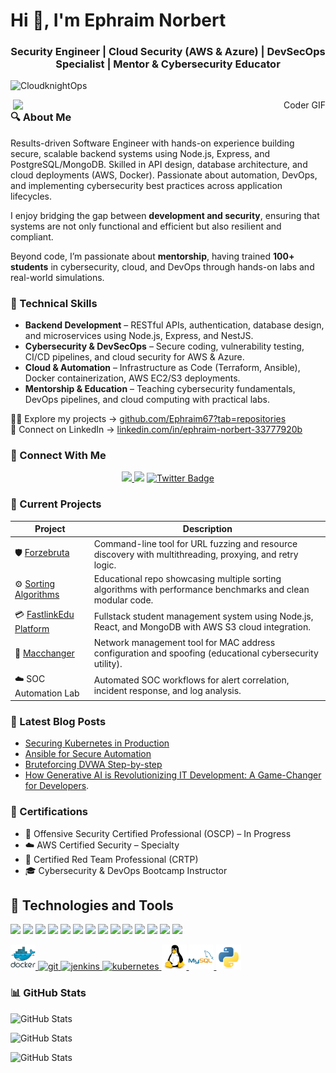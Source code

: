 <h1 align="left">Hi 👋, I'm Ephraim Norbert</h1>
<h3 align="center">Security Engineer | Cloud Security (AWS & Azure) | DevSecOps Specialist | Mentor & Cybersecurity Educator</h3>
<p align="left"> <img src="https://komarev.com/ghpvc/?username=CloudknightOps&label=Profile%20views&color=0e75b6&style=flat" alt="CloudknightOps" /> </p>
<p align="right"> <img src="https://media.giphy.com/media/SWoSkN6DxTszqIKEqv/giphy.gif" alt="Coder GIF" align="right" width="500"> </p>

<p> 

### 🔍 About Me
Results-driven Software Engineer with hands-on experience building secure, scalable backend systems using Node.js, Express, and PostgreSQL/MongoDB. Skilled in API design, database architecture, and cloud deployments (AWS, Docker). Passionate about automation, DevOps, and implementing cybersecurity best practices across application lifecycles.

I enjoy bridging the gap between **development and security**, ensuring that systems are not only functional and efficient but also resilient and compliant.  

Beyond code, I’m passionate about **mentorship**, having trained **100+ students** in cybersecurity, cloud, and DevOps through hands-on labs and real-world simulations.



### 🧰 Technical Skills

- **Backend Development** – RESTful APIs, authentication, database design, and microservices using Node.js, Express, and NestJS.  
- **Cybersecurity & DevSecOps** – Secure coding, vulnerability testing, CI/CD pipelines, and cloud security for AWS & Azure.  
- **Cloud & Automation** – Infrastructure as Code (Terraform, Ansible), Docker containerization, AWS EC2/S3 deployments.  
- **Mentorship & Education** – Teaching cybersecurity fundamentals, DevOps pipelines, and cloud computing with practical labs.  

👨‍💻 Explore my projects → [github.com/Ephraim67?tab=repositories](https://github.com/Ephraim67?tab=repositories)  
📄 Connect on LinkedIn → [linkedin.com/in/ephraim-norbert-33777920b](https://www.linkedin.com/in/ephraim-norbert-33777920b/)

</p>


### 🤝 Connect With Me 

<p align="center">
  <a href="https://https://www.linkedin.com/in/ephraim-norbert-33777920b"><img src="https://img.shields.io/badge/linkedin-%230077B5.svg?&style=for-the-badge&logo=linkedin&logoColor=white" height=25> </a>
  <a href="mailto:norbert.ephraim0@gmail."><img src="https://img.shields.io/badge/gmail-%EA4335.svg?&style=for-the-badge&logo=gmail&logoColor=white" height=25></a>
  <a href="https://https://x.com/ephraim_norbert"><img src="https://img.shields.io/badge/Twitter-1DA1F2.svg?&style=for-the-badge&logo=twitter&logoColor=white" alt="Twitter Badge" height=25/></a>


 ### 🔭 Current Projects


| Project | Description |
|----------|--------------|
| 🛡️ [Forzebruta](https://github.com/Ephraim67/forzebruta) | Command-line tool for URL fuzzing and resource discovery with multithreading, proxying, and retry logic. |
| ⚙️ [Sorting Algorithms](https://github.com/Ephraim67/sorting_algorithms) | Educational repo showcasing multiple sorting algorithms with performance benchmarks and clean modular code. |
| 💳 [FastlinkEdu Platform](https://fastlinkedu.com) | Fullstack student management system using Node.js, React, and MongoDB with AWS S3 cloud integration. |
| 🧰 [Macchanger](https://github.com/Ephraim67/macchanger) | Network management tool for MAC address configuration and spoofing (educational cybersecurity utility). |
| ☁️ SOC Automation Lab | Automated SOC workflows for alert correlation, incident response, and log analysis. |


### 📝 Latest Blog Posts

- [Securing Kubernetes in Production](https://yourblog.com/kubernetes-security)
- [Ansible for Secure Automation](https://yourblog.com/ansible-hardening)
- [Bruteforcing DVWA Step-by-step](https://ephraim67.medium.com/brute-forcing-in-dvwa-step-by-step-vulnerability-exploitation-walkthrough-10cabe386ef6)
- [How Generative AI is Revolutionizing IT Development: A Game-Changer for Developers](https://medium.com/@Techspace4/how-generative-ai-is-revolutionizing-it-development-a-game-changer-for-developers-90082b2bfa1a).

### 🧾 Certifications

- 🏅 Offensive Security Certified Professional (OSCP) – In Progress
- ☁️ AWS Certified Security – Specialty
- 🧠 Certified Red Team Professional (CRTP)
- 🎓 Cybersecurity & DevOps Bootcamp Instructor


## 🔧 Technologies and Tools

![](https://img.shields.io/badge/Cloud-AWS-informational?style=flat&logo=amazon-aws&logoColor=white&color=2bbc8a)
![](https://img.shields.io/badge/Code-NodeJS-informational?style=flat&logo=node.js&logoColor=white&color=2bbc8a)
![](https://img.shields.io/badge/Code-Python-informational?style=flat&logo=python&logoColor=white&color=2bbc8a)
![](https://img.shields.io/badge/VCS-Git-informational?style=flat&logo=git&logoColor=white&color=2bbc8a)
![](https://img.shields.io/badge/Hub-Github-informational?style=flat&logo=github&logoColor=white&color=2bbc8a)
![](https://img.shields.io/badge/OS-Linux-informational?style=flat&logo=linux&logoColor=white&color=2bbc8a)
![](https://img.shields.io/badge/Linux-Ubuntu-informational?style=flat&logo=ubuntu&logoColor=white&color=2bbc8a)
![](https://img.shields.io/badge/Shell-Bash-informational?style=flat&logo=gnu-bash&logoColor=white&color=2bbc8a)
![](https://img.shields.io/badge/IaC-Terraform-informational?style=flat&logo=terraform&logoColor=white&color=2bbc8a)
![](https://img.shields.io/badge/CI/CD-CircleCI-informational?style=flat&logo=circleci&logoColor=white&color=2bbc8a)
![](https://img.shields.io/badge/Configuration_Management-Ansible-informational?style=flat&logo=ansible&logoColor=white&color=2bbc8a)
![](https://img.shields.io/badge/Reverse_Proxy/Web_Server-Nginx-informational?style=flat&logo=nginx&logoColor=white&color=2bbc8a)
![](https://img.shields.io/badge/Monitoring-Prometheus-informational?style=flat&logo=prometheus&logoColor=white&color=2bbc8a)
![](https://img.shields.io/badge/Cluster_Provisioning-kops-informational?style=flat&logo=<LOGO_NAME>&logoColor=white&color=2bbc8a)
<p align="left"> <a href="https://www.docker.com/" target="_blank" rel="noreferrer"> <img src="https://raw.githubusercontent.com/devicons/devicon/master/icons/docker/docker-original-wordmark.svg" alt="docker" width="40" height="40"/> </a> <a href="https://git-scm.com/" target="_blank" rel="noreferrer"> <img src="https://www.vectorlogo.zone/logos/git-scm/git-scm-icon.svg" alt="git" width="40" height="40"/> </a> <a href="https://www.jenkins.io" target="_blank" rel="noreferrer"> <img src="https://www.vectorlogo.zone/logos/jenkins/jenkins-icon.svg" alt="jenkins" width="40" height="40"/> </a> <a href="https://kubernetes.io" target="_blank" rel="noreferrer"> <img src="https://www.vectorlogo.zone/logos/kubernetes/kubernetes-icon.svg" alt="kubernetes" width="40" height="40"/> </a> <a href="https://www.linux.org/" target="_blank" rel="noreferrer"> <img src="https://raw.githubusercontent.com/devicons/devicon/master/icons/linux/linux-original.svg" alt="linux" width="40" height="40"/> </a> <a href="https://www.mysql.com/" target="_blank" rel="noreferrer"> <img src="https://raw.githubusercontent.com/devicons/devicon/master/icons/mysql/mysql-original-wordmark.svg" alt="mysql" width="40" height="40"/> </a> <a href="https://www.python.org" target="_blank" rel="noreferrer"> <img src="https://raw.githubusercontent.com/devicons/devicon/master/icons/python/python-original.svg" alt="python" width="40" height="40"/> </a> </p>


### 📊 GitHub Stats

![GitHub Stats](https://github-readme-stats.vercel.app/api?username=Ephraim67&theme=dark&show_icons=true&hide_border=true&count_private=true)

![GitHub Stats](https://github-readme-stats.vercel.app/api/top-langs/?username=Ephraim67&theme=dark&show_icons=true&hide_border=true&layout=compact)

![GitHub Stats](https://streak-stats.demolab.com?user=Ephraim67&theme=dark&hide_border=true)

